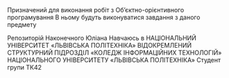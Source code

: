 Призначений для виконання робіт з Об’єктно-орієнтивного програмування 
В ньому будуть виконуватися завдання з даного предмету 

Репозиторій Наконечного Юліана 
Навчаюсь в НАЦІОНАЛЬНИЙ УНІВЕРСИТЕТ «ЛЬВІВСЬКА ПОЛІТЕХНІКА»
ВІДОКРЕМЛЕНИЙ СТРУКТУРНИЙ ПІДРОЗДІЛ «КОЛЕДЖ ІНФОРМАЦІЙНИХ ТЕХНОЛОГІЙ» НАЦІОНАЛЬНОГО УНІВЕРСИТЕТУ «ЛЬВІВСЬКА ПОЛІТЕХНІКА»
Студент групи ТК42
